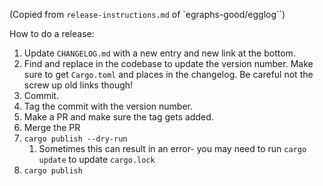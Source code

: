 (Copied from `release-instructions.md` of `egraphs-good/egglog``)

How to do a release:
1. Update `CHANGELOG.md` with a new entry and new link at the bottom.
2. Find and replace in the codebase to update the version number. Make sure to get `Cargo.toml` and places in the changelog. Be careful not the screw up old links though!
4. Commit.
5. Tag the commit with the version number.
6. Make a PR and make sure the tag gets added.
7. Merge the PR
8. `cargo publish --dry-run`
   1. Sometimes this can result in an error- you may need to run `cargo update` to update `cargo.lock`
9.  `cargo publish`
